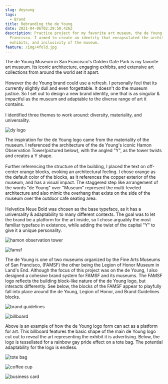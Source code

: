 ```yaml
---
slug: deyoung
tags:
  - Brand
title: Rebranding the de Young
date: 2021-04-06T02:29:50.426Z
description: Practice project for my favorite art museum, the de Young in San
  Francisco. I aimed to create an identity that encapsulated the architecture,
  exhibits, and inclusivity of the museum.
feature: /img/4fold.jpg
---
```

The de Young Museum in San Francisco's Golden Gate Park is my favorite art museum. Its iconic architecture, engaging exhibits, and extensive art collections from around the world set it apart.\
\
However the de Young brand could use a refresh. I personally feel that its currently slightly dull and even forgettable. It doesn't do the museum justice. So I set out to design a new brand identity, one that is as singular & impactful as the museum and adaptable to the diverse range of art it contains.\
\
I identified three themes to work around: diversity, materiality, and universality.

![dy logo](https://uploads-ssl.webflow.com/5e55af470a9ef4337ccf36b2/5e55af470a9ef42fd4cf3766_Asset%2016.svg)

The inspiration for the de Young logo came from the materiality of the museum. I referenced the architecture of the de Young's iconic Hamon Observation Tower(pictured below), with the angled "Y", as the tower twists and creates a Y shape.\
\
Further referencing the structure of the building, I placed the text on off-center orange blocks, evoking an architectural feeling. I chose orange as the default color of the blocks, as it references the copper exterior of the museum, and has a visual impact. The staggered step like arrangement of the words "de Young" over "Museum" represent the multi-leveled architecture and also mimic the overhang that exists on the side of the museum over the outdoor cafe seating area. \
\
Helvetica Neue Bold was chosen as the base typeface, as it has a universality & adaptability to many different contexts. The goal was to let the brand be a platform for the art inside, so I chose arguably the most familiar typeface in existence, while adding the twist of the capital "Y" to give it a unique personality.

![hamon observation tower](/img/dy.jpeg)

![famsf](/img/famsf.png)

The de Young is one of two museums organized by the Fine Arts Museums of San Francisco, (FAMSF) the other being the Legion of Honor Museum in Land's End. Although the focus of this project was on the de Young, I also designed a cohesive brand system for FAMSF and its museums. The FAMSF logo reflects the building block-like nature of the de Young logo, but interacts differently. See below, the blocks of the FAMSF appear to playfully fall into place around the de Young, Legion of Honor, and Brand Guidelines blocks. 

![brand guidelines](/img/cover.jpg)

![billboard](/img/dybillboard.jpeg)

Above is an example of how the de Young logo form can act as a platform for art. This billboard features the basic shape of the main de Young logo cut out to reveal the art representing the exhibit it is advertising. Below, the logo is tessellated for a rainbow gay pride effect on a tote bag. The potential adaptability for the logo is endless.

![tote bag](/img/dytote.jpeg)

![coffee cup](/img/dycoffee.jpeg)

![business card](/img/dycard.jpeg)